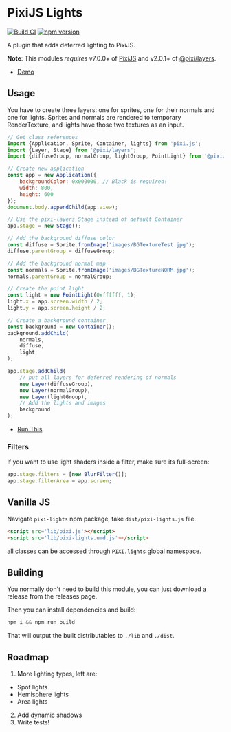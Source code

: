 # PixiJS Lights

[![Build CI](https://github.com/pixijs/lights/actions/workflows/build.yml/badge.svg)](https://github.com/pixijs/lights/actions/workflows/build.yml) [![npm version](https://badge.fury.io/js/@pixi%2Flights.svg)](https://badge.fury.io/js/@pixi%2Flights)

A plugin that adds deferred lighting to PixiJS.

**Note**: This modules *requires* v7.0.0+ of [PixiJS](https://github.com/pixijs/pixijs) and v2.0.1+ of [@pixi/layers](https://github.com/pixijs/layers).

* [Demo](https://pixijs.io/lights/examples/)

## Usage

You have to create three layers: one for sprites, one for their normals and one for lights. Sprites and normals are rendered to temporary RenderTexture, and lights have those two textures as an input.

```js
// Get class references
import {Application, Sprite, Container, lights} from 'pixi.js';
import {Layer, Stage} from '@pixi/layers';
import {diffuseGroup, normalGroup, lightGroup, PointLight} from '@pixi/lights';

// Create new application
const app = new Application({
    backgroundColor: 0x000000, // Black is required!
    width: 800,
    height: 600
});
document.body.appendChild(app.view);

// Use the pixi-layers Stage instead of default Container
app.stage = new Stage();

// Add the background diffuse color
const diffuse = Sprite.fromImage('images/BGTextureTest.jpg');
diffuse.parentGroup = diffuseGroup;

// Add the background normal map
const normals = Sprite.fromImage('images/BGTextureNORM.jpg');
normals.parentGroup = normalGroup;

// Create the point light
const light = new PointLight(0xffffff, 1);
light.x = app.screen.width / 2;
light.y = app.screen.height / 2;

// Create a background container 
const background = new Container();
background.addChild(
    normals,
    diffuse,
    light
);

app.stage.addChild(
    // put all layers for deferred rendering of normals
    new Layer(diffuseGroup),
    new Layer(normalGroup),
    new Layer(lightGroup),
    // Add the lights and images
    background
);
```

* [Run This](https://pixijs.io/lights/examples/usage.html)

### Filters

If you want to use light shaders inside a filter, make sure its full-screen:

```js
app.stage.filters = [new BlurFilter()];
app.stage.filterArea = app.screen;
```

## Vanilla JS

Navigate `pixi-lights` npm package, take `dist/pixi-lights.js` file.

```html
<script src='lib/pixi.js'></script>
<script src='lib/pixi-lights.umd.js'></script>
```

all classes can be accessed through `PIXI.lights` global namespace.

## Building

You normally don't need to build this module, you can just download a release from the releases page.

Then you can install dependencies and build:

```js
npm i && npm run build
```

That will output the built distributables to `./lib` and `./dist`.

## Roadmap

1. More lighting types, left are:
 - Spot lights
 - Hemisphere lights
 - Area lights
2. Add dynamic shadows
3. Write tests!
